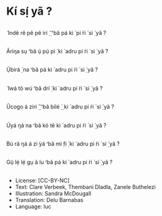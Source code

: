 # Kí sị́ yã ?

##
̃
Indẽ
rẽ pẽ pẽ iri
̣̃ ̣̃ ꞌbã pá ki ́
pi ́ri ́ si ̣́ yã ?


##
Ãriŋa sụ ꞌbã ụ́ pụ́ pi ̣́ ki ́
adru pi ́ri ́ si ̣́ yã ?


##
Ụ́birá
̣́ na ꞌbã pá ki ́ adru
pi ́ri ́ si ̣́ yã ?


##
̃
Iwá
tõ wú ꞌbã dri ̣́ ki ́ adru
pi ́ri ́ si ̣́ yã ?


##
Ũcogo á ziri
̣̂ ̣̃ ꞌbã bilé
̣́ ̣ ki ́
adru pi ́ri ́ si ̣́ yã ?


##
Úyá ŋá na ꞌbã kó tẽ ki ́
adru pi ́ri ́ si ̣́ yã ?


##
Bú rã ŋá á zi ́yá ꞌbã mi ̣fi ̣́ ki ́
adru pi ́ri ́ si ̣́ yã ?


##
Gụ̃ lẹ́ lẹ́ gụ ã lu ꞌbã pá ki ́
adru pi ́ri ́ si ̣́ yã ?


##
* License: [CC-BY-NC]
* Text: Clare Verbeek, Thembani Dladla, Zanele Buthelezi
* Illustration: Sandra McDougall
* Translation: Delu Barnabas
* Language: luc
